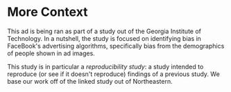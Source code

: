 # More Context
This ad is being ran as part of a study out of the Georgia Institute of Technology. In a nutshell, the study is focused on identifying bias in FaceBook's advertising algorithms, specifically bias from the demographics of people shown in ad images. 

This study is in particular a *reproducibility study*: a study intended to reproduce (or see if it doesn't reproduce) findings of a previous study. We base our work off of the linked study out of Northeastern.
